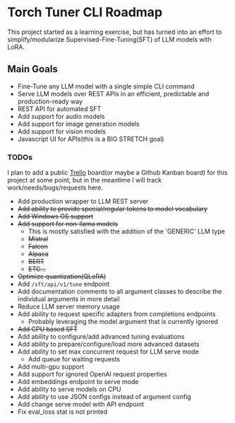 # Torch Tuner CLI Roadmap

This project started as a learning exercise, but has turned into an effort 
to simplify/modularize Supervised-Fine-Tuning(SFT) of LLM models
with LoRA.

## Main Goals

- Fine-Tune any LLM model with a single simple CLI command
- Serve LLM models over REST APIs in an efficient, predictable and production-ready way
- REST API for automated SFT
- Add support for audio models
- Add support for image generation models
- Add support for vision models
- Javascript UI for APIs(this is a BIG STRETCH goal)

### TODOs

I plan to add a public [Trello](https://trello.com/) board(or maybe a Github Kanban board) for this project at some point,
but in the meantime I will track work/needs/bugs/requests here.

- Add production wrapper to LLM REST server
- ~~Add ability to provide special/regular tokens to model vocabulary~~
- ~~Add Windows OS support~~
- ~~Add support for non-llama models~~
  - This is mostly satisfied with the addition of the 'GENERIC' LLM type
  - ~~Mistral~~
  - ~~Falcon~~
  - ~~Alpaca~~
  - ~~BERT~~
  - ~~ETC...~~
- ~~Optimize quantization(QLoRA)~~
- Add `/sft/api/v1/tune` endpoint
- Add documentation comments to all argument classes to describe the individual arguments in more detail
- Reduce LLM server memory usage
- Add ability to request specific adapters from completions endpoints
  - Probably leveraging the model argument that is currently ignored
- ~~Add CPU based SFT~~
- Add ability to configure/add advanced tuning evaluations
- Add ability to prepare/configure/load more advanced datasets
- Add ability to set max concurrent request for LLM serve mode
  - Add queue for waiting requests
- Add multi-gpu support
- Add support for ignored OpenAI request properties
- Add embeddings endpoint to serve mode
- Add ability to serve models on CPU
- Add ability to use JSON configs instead of argument config
- Add change serve model with API endpoint
- Fix eval_loss stat is not printed